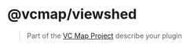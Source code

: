 # @vcmap/viewshed

> Part of the [VC Map Project](https://github.com/virtualcitySYSTEMS/map-ui)
> describe your plugin
